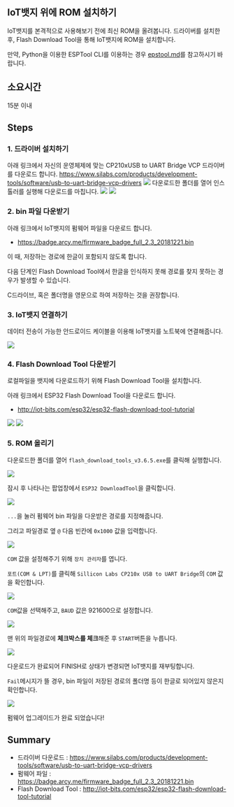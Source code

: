 ## IoT뱃지 위에 ROM 설치하기
IoT뱃지를 본격적으로 사용해보기 전에 최신 ROM을 올려봅니다.
드라이버를 설치한 후, Flash Download Tool을 통해 IoT뱃지에 ROM을 설치합니다.

만약, Python을 이용한 ESPTool CLI를 이용하는 경우 [epstool.md](esptool.md)를 참고하시기 바랍니다.

## 소요시간
15분 이내

## Steps
### 1. 드라이버 설치하기
아래 링크에서 자신의 운영체제에 맞는 CP210xUSB to UART Bridge VCP 드라이버를 다운로드 합니다.
https://www.silabs.com/products/development-tools/software/usb-to-uart-bridge-vcp-drivers
![](img/Driversetup1.PNG)
다운로드한 폴더를 열어 인스톨러를 실행해 다운로드를 마칩니다.
![](img/Driversetup2.PNG)
![](img/Driversetup3.PNG)

### 2. bin 파일 다운받기

아래 링크에서 IoT뱃지의 펌웨어 파일을 다운로드 합니다.

* https://badge.arcy.me/firmware_badge_full_2.3_20181221.bin

이 때, 저장하는 경로에 한글이 포함되지 않도록 합니다.

다음 단계인 Flash Download Tool에서 한글을 인식하지 못해 경로를 찾지 못하는 경우가 발생할 수 있습니다.

C드라이브, 혹은 폴더명을 영문으로 하여 저장하는 것을 권장합니다.

### 3. IoT뱃지 연결하기

데이터 전송이 가능한 안드로이드 케이블을 이용해 IoT뱃지를 노트북에 연결해줍니다.

![](img/iotbadgelink.jpg)

### 4. Flash Download Tool 다운받기

로컬파일을 뱃지에 다운로드하기 위해 Flash Download Tool을 설치합니다.

아래 링크에서 ESP32 Flash Download Tool을 다운로드 합니다.

* http://iot-bits.com/esp32/esp32-flash-download-tool-tutorial

![](img/FDTdown1.PNG)
![](img/FDTdown2.PNG)

### 5. ROM 올리기

다운로드한 폴더를 열어 `flash_download_tools_v3.6.5.exe`를 클릭해 실행합니다.

![](img/FDTdown3.PNG)

잠시 후 나타나는 팝업창에서 `ESP32 DownloadTool`을 클릭합니다.

![](img/FDTdown4.PNG)

`...`을 눌러 펌웨어 bin 파일을 다운받은 경로를 지정해줍니다.

그리고 파일경로 옆 `@` 다음 빈칸에 `0x1000` 값을 입력합니다.

![](img/FDTdown6.PNG)

`COM` 값을 설정해주기 위해 `장치 관리자`를 엽니다.

`포트(COM & LPT)`를 클릭해 `Sillicon Labs CP210x USB to UART Bridge`의 `COM` 값을 확인합니다.

![](img/FDTdown7.PNG)

`COM`값을 선택해주고, `BAUD` 값은 921600으로 설정합니다.

![](img/FDTdown8.PNG)

맨 위의 파일경로에 **체크박스를 체크**해준 후 `START`버튼을 누릅니다.

![](img/FDTdown9.PNG)

다운로드가 완료되어 FINISH로 상태가 변경되면 IoT뱃지를 재부팅합니다.

`Fail`메시지가 뜰 경우, bin 파일이 저장된 경로의 폴더명 등이 한글로 되어있지 않은지 확인합니다.

![](img/iotbadgelink2.jpg)

펌웨어 업그레이드가 완료 되었습니다!

## Summary

* 드라이버 다운로드 : https://www.silabs.com/products/development-tools/software/usb-to-uart-bridge-vcp-drivers
* 펌웨어 파일 : https://badge.arcy.me/firmware_badge_full_2.3_20181221.bin
* Flash Download Tool : http://iot-bits.com/esp32/esp32-flash-download-tool-tutorial
